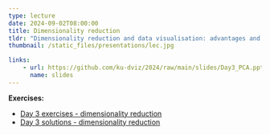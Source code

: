```yaml
---
type: lecture
date: 2024-09-02T08:00:00
title: Dimensionality reduction
tldr: "Dimensionality reduction and data visualisation: advantages and pitfalls"
thumbnail: /static_files/presentations/lec.jpg

links:
    - url: https://github.com/ku-dviz/2024/raw/main/slides/Day3_PCA.pptx
      name: slides
---
```



**Exercises:**

* [Day 3 exercises - dimensionality reduction](https://github.com/ku-dviz/2024/blob/main/Exercises/day3_dimred.Rmd)
* [Day 3 solutions - dimensionality reduction](https://github.com/ku-dviz/2024/blob/main/Exercises/Solutions/day3_solutions_dimred.Rmd)
